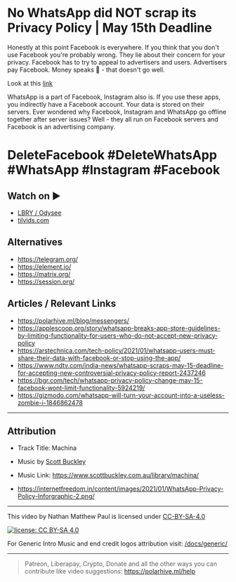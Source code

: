 # No WhatsApp did NOT scrap its Privacy Policy | May 15th Deadline

Honestly at this point Facebook is everywhere. If you think that you don't use Facebook you're probably wrong.
They lie about their concern for your privacy. Facebook has to try to appeal to advertisers and users. Advertisers pay Facebook. Money speaks 🤑 - that doesn't go well.

Look at this [link](https://fosstodon.org/@deletefacebook/105520209686737194)

WhatsApp is a part of Facebook, Instagram also is.
If you use these apps, you indirectly have a Facebook account. Your data is stored on their servers. Ever wondered why Facebook, Instagram and WhatsApp go offline together after server issues? Well - they all run on Facebook servers and Facebook is an advertising company.
# DeleteFacebook #DeleteWhatsApp #WhatsApp #Instagram #Facebook

## Watch on ▶️

- [LBRY / Odysee](https://odysee.com/@polarhive:e/whatsapp-did-not-scrap-its-privacy-policy:a/)
- [tilvids.com](https://tilvids.com/videos/watch/f5714c76-5bfe-477c-9490-058dd31f2dba/)

## Alternatives

- <https://telegram.org/>
- <https://element.io/>
- <https://matrix.org/>
- <https://session.org/>

## Articles / Relevant Links

- <https://polarhive.ml/blog/messengers/>
- <https://applescoop.org/story/whatsapp-breaks-app-store-guidelines-by-limiting-functionality-for-users-who-do-not-accept-new-privacy-policy>
- <https://arstechnica.com/tech-policy/2021/01/whatsapp-users-must-share-their-data-with-facebook-or-stop-using-the-app/>
- <https://www.ndtv.com/india-news/whatsapp-scraps-may-15-deadline-for-accepting-new-controversial-privacy-policy-report-2437246>
- <https://bgr.com/tech/whatsapp-privacy-policy-change-may-15-facebook-wont-limit-functionality-5924219/>
- <https://gizmodo.com/whatsapp-will-turn-your-account-into-a-useless-zombie-i-1846862478>

---

## Attribution

- Track Title: Machina
- Music by [Scott Buckley](https://www.scottbuckley.com.au/)
- Music Link: <https://www.scottbuckley.com.au/library/machina/>

- <https://internetfreedom.in/content/images/2021/01/WhatsApp-Privacy-Policy-Inforgraphic-2.png/>

---
This video by Nathan Matthew Paul is licensed under [CC-BY-SA-4.0](https://creativecommons.org/licenses/by-sa/4.0/)

[![license: CC BY-SA 4.0](https://polarhive.ml/assets/badges/cc-by-sa-4.svg)](https://creativecommons.org/licenses/by-sa/4.0/)

For Generic Intro Music and end credit logos attribution visit: [/docs/generic/](https://codeberg.org/polarhive/videos/src/branch/main/docs/generic)

---
> Patreon, Liberapay, Crypto, Donate and all the other ways you can contribute like video suggestions: <https://polarhive.ml/help>
